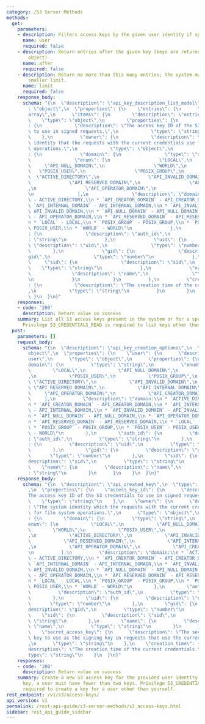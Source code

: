 ```yaml
---
category: /S3 Server Methods
methods:
  get:
    parameters:
    - description: Filters access keys by the given user identity if specified.
      name: user
      required: false
    - description: Return entries after the given key (keys are returned in the paging
        object)
      name: after
      required: false
    - description: Return no more than this many entries; the system may choose a
        smaller limit.
      name: limit
      required: false
    response_body:
      schema: "{\n  \"description\": \"api_key_description_list_model\",\n  \"type\"\
        : \"object\",\n  \"properties\": {\n    \"entries\": {\n      \"type\": \"\
        array\",\n      \"items\": {\n        \"description\": \"entries\",\n    \
        \    \"type\": \"object\",\n        \"properties\": {\n          \"access_key_id\"\
        : {\n            \"description\": \"The access key ID of the S3 credentials\
        \ to use in signed requests.\",\n            \"type\": \"string\"\n      \
        \    },\n          \"owner\": {\n            \"description\": \"The system\
        \ identity that the requests with the current credentials use for file system\
        \ operations.\",\n            \"type\": \"object\",\n            \"properties\"\
        : {\n              \"domain\": {\n                \"type\": \"string\",\n\
        \                \"enum\": [\n                  \"LOCAL\",\n             \
        \     \"API_NULL_DOMAIN\",\n                  \"WORLD\",\n               \
        \   \"POSIX_USER\",\n                  \"POSIX_GROUP\",\n                \
        \  \"ACTIVE_DIRECTORY\",\n                  \"API_INVALID_DOMAIN\",\n    \
        \              \"API_RESERVED_DOMAIN\",\n                  \"API_INTERNAL_DOMAIN\"\
        ,\n                  \"API_OPERATOR_DOMAIN\",\n                  \"API_CREATOR_DOMAIN\"\
        \n                ],\n                \"description\": \"domain:\\n * `ACTIVE_DIRECTORY`\
        \ - ACTIVE_DIRECTORY,\\n * `API_CREATOR_DOMAIN` - API_CREATOR_DOMAIN,\\n *\
        \ `API_INTERNAL_DOMAIN` - API_INTERNAL_DOMAIN,\\n * `API_INVALID_DOMAIN` -\
        \ API_INVALID_DOMAIN,\\n * `API_NULL_DOMAIN` - API_NULL_DOMAIN,\\n * `API_OPERATOR_DOMAIN`\
        \ - API_OPERATOR_DOMAIN,\\n * `API_RESERVED_DOMAIN` - API_RESERVED_DOMAIN,\\\
        n * `LOCAL` - LOCAL,\\n * `POSIX_GROUP` - POSIX_GROUP,\\n * `POSIX_USER` -\
        \ POSIX_USER,\\n * `WORLD` - WORLD\"\n              },\n              \"auth_id\"\
        : {\n                \"description\": \"auth_id\",\n                \"type\"\
        : \"string\"\n              },\n              \"uid\": {\n               \
        \ \"description\": \"uid\",\n                \"type\": \"number\"\n      \
        \        },\n              \"gid\": {\n                \"description\": \"\
        gid\",\n                \"type\": \"number\"\n              },\n         \
        \     \"sid\": {\n                \"description\": \"sid\",\n            \
        \    \"type\": \"string\"\n              },\n              \"name\": {\n \
        \               \"description\": \"name\",\n                \"type\": \"string\"\
        \n              }\n            }\n          },\n          \"creation_time\"\
        : {\n            \"description\": \"The creation time of the current credentials.\"\
        ,\n            \"type\": \"string\"\n          }\n        }\n      }\n   \
        \ }\n  }\n}"
    responses:
    - code: '200'
      description: Return value on success
    summary: List all S3 access keys present in the system or for a specified user.
      Privilege S3_CREDENTIALS_READ is required to list keys other than for yourself.
  post:
    parameters: []
    request_body:
      schema: "{\n  \"description\": \"api_key_creation_options\",\n  \"type\": \"\
        object\",\n  \"properties\": {\n    \"user\": {\n      \"description\": \"\
        user\",\n      \"type\": \"object\",\n      \"properties\": {\n        \"\
        domain\": {\n          \"type\": \"string\",\n          \"enum\": [\n    \
        \        \"LOCAL\",\n            \"API_NULL_DOMAIN\",\n            \"WORLD\"\
        ,\n            \"POSIX_USER\",\n            \"POSIX_GROUP\",\n           \
        \ \"ACTIVE_DIRECTORY\",\n            \"API_INVALID_DOMAIN\",\n           \
        \ \"API_RESERVED_DOMAIN\",\n            \"API_INTERNAL_DOMAIN\",\n       \
        \     \"API_OPERATOR_DOMAIN\",\n            \"API_CREATOR_DOMAIN\"\n     \
        \     ],\n          \"description\": \"domain:\\n * `ACTIVE_DIRECTORY` - ACTIVE_DIRECTORY,\\\
        n * `API_CREATOR_DOMAIN` - API_CREATOR_DOMAIN,\\n * `API_INTERNAL_DOMAIN`\
        \ - API_INTERNAL_DOMAIN,\\n * `API_INVALID_DOMAIN` - API_INVALID_DOMAIN,\\\
        n * `API_NULL_DOMAIN` - API_NULL_DOMAIN,\\n * `API_OPERATOR_DOMAIN` - API_OPERATOR_DOMAIN,\\\
        n * `API_RESERVED_DOMAIN` - API_RESERVED_DOMAIN,\\n * `LOCAL` - LOCAL,\\n\
        \ * `POSIX_GROUP` - POSIX_GROUP,\\n * `POSIX_USER` - POSIX_USER,\\n * `WORLD`\
        \ - WORLD\"\n        },\n        \"auth_id\": {\n          \"description\"\
        : \"auth_id\",\n          \"type\": \"string\"\n        },\n        \"uid\"\
        : {\n          \"description\": \"uid\",\n          \"type\": \"number\"\n\
        \        },\n        \"gid\": {\n          \"description\": \"gid\",\n   \
        \       \"type\": \"number\"\n        },\n        \"sid\": {\n          \"\
        description\": \"sid\",\n          \"type\": \"string\"\n        },\n    \
        \    \"name\": {\n          \"description\": \"name\",\n          \"type\"\
        : \"string\"\n        }\n      }\n    }\n  }\n}"
    response_body:
      schema: "{\n  \"description\": \"api_created_key\",\n  \"type\": \"object\"\
        ,\n  \"properties\": {\n    \"access_key_id\": {\n      \"description\": \"\
        The access key ID of the S3 credentials to use in signed requests.\",\n  \
        \    \"type\": \"string\"\n    },\n    \"owner\": {\n      \"description\"\
        : \"The system identity which the requests with the current credentials use\
        \ for file system operations.\",\n      \"type\": \"object\",\n      \"properties\"\
        : {\n        \"domain\": {\n          \"type\": \"string\",\n          \"\
        enum\": [\n            \"LOCAL\",\n            \"API_NULL_DOMAIN\",\n    \
        \        \"WORLD\",\n            \"POSIX_USER\",\n            \"POSIX_GROUP\"\
        ,\n            \"ACTIVE_DIRECTORY\",\n            \"API_INVALID_DOMAIN\",\n\
        \            \"API_RESERVED_DOMAIN\",\n            \"API_INTERNAL_DOMAIN\"\
        ,\n            \"API_OPERATOR_DOMAIN\",\n            \"API_CREATOR_DOMAIN\"\
        \n          ],\n          \"description\": \"domain:\\n * `ACTIVE_DIRECTORY`\
        \ - ACTIVE_DIRECTORY,\\n * `API_CREATOR_DOMAIN` - API_CREATOR_DOMAIN,\\n *\
        \ `API_INTERNAL_DOMAIN` - API_INTERNAL_DOMAIN,\\n * `API_INVALID_DOMAIN` -\
        \ API_INVALID_DOMAIN,\\n * `API_NULL_DOMAIN` - API_NULL_DOMAIN,\\n * `API_OPERATOR_DOMAIN`\
        \ - API_OPERATOR_DOMAIN,\\n * `API_RESERVED_DOMAIN` - API_RESERVED_DOMAIN,\\\
        n * `LOCAL` - LOCAL,\\n * `POSIX_GROUP` - POSIX_GROUP,\\n * `POSIX_USER` -\
        \ POSIX_USER,\\n * `WORLD` - WORLD\"\n        },\n        \"auth_id\": {\n\
        \          \"description\": \"auth_id\",\n          \"type\": \"string\"\n\
        \        },\n        \"uid\": {\n          \"description\": \"uid\",\n   \
        \       \"type\": \"number\"\n        },\n        \"gid\": {\n          \"\
        description\": \"gid\",\n          \"type\": \"number\"\n        },\n    \
        \    \"sid\": {\n          \"description\": \"sid\",\n          \"type\":\
        \ \"string\"\n        },\n        \"name\": {\n          \"description\":\
        \ \"name\",\n          \"type\": \"string\"\n        }\n      }\n    },\n\
        \    \"secret_access_key\": {\n      \"description\": \"The secret access\
        \ key to use as the signing key in requests that use the current credentials.\"\
        ,\n      \"type\": \"string\"\n    },\n    \"creation_time\": {\n      \"\
        description\": \"The creation time of the current credentials.\",\n      \"\
        type\": \"string\"\n    }\n  }\n}"
    responses:
    - code: '200'
      description: Return value on success
    summary: Create a new S3 access key for the provided user identity. To add a new
      key, a user must have fewer than two keys. Privilege S3_CREDENTIALS_WRITE is
      required to create a key for a user other than yourself.
rest_endpoint: /v1/s3/access-keys/
api_version: v1
permalink: /rest-api-guide/s3-server-methods/s3_access-keys.html
sidebar: rest_api_guide_sidebar
---
```

